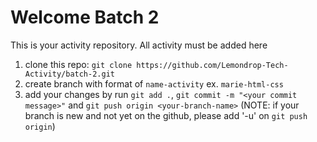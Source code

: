# Welcome Batch 2

This is your activity repository. All activity must be added here

1. clone this repo: `git clone https://github.com/Lemondrop-Tech-Activity/batch-2.git`
2. create branch with format of `name-activity` ex. `marie-html-css`
3. add your changes by run `git add .`, `git commit -m "<your commit message>"` and `git push origin <your-branch-name>` (NOTE: if your branch is new and not yet on the github, please add '-u' on `git push origin`)